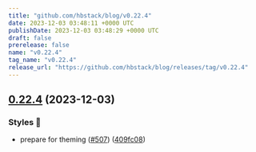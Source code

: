 ```yaml
---
title: "github.com/hbstack/blog/v0.22.4"
date: 2023-12-03 03:48:11 +0000 UTC
publishDate: 2023-12-03 03:48:29 +0000 UTC
draft: false
prerelease: false
name: "v0.22.4"
tag_name: "v0.22.4"
release_url: "https://github.com/hbstack/blog/releases/tag/v0.22.4"
---
```


## [0.22.4](https://github.com/hbstack/blog/compare/v0.22.3...v0.22.4) (2023-12-03)


### Styles 🎨

* prepare for theming ([#507](https://github.com/hbstack/blog/issues/507)) ([409fc08](https://github.com/hbstack/blog/commit/409fc08a0422d3e04e061312bbcb4bba03aae29c))
